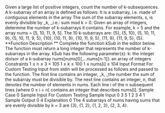 Given a large list of positive integers, count the number of k-subsequences.
A k-subarray of an array is defined as follows:
It is a subarray, i.e. made of contiguous elements in the array
The sum of the subarray elements, s, is evenly divisible by _k, _i.e.: sum mod k = 0.
Given an array of integers, determine the number of k-subarrays it contains.  For example, k = 5 and the array nums = [5, 10, 11, 9, 5].  The  10 k-subarrays are: {5}, {5, 10}, {5, 10, 11, 9}, {5, 10, 11, 9, 5}, {10}, {10, 11, 9}, {10, 11, 9, 5}, {11, 9}, {11, 9, 5}, {5}.
**Function Description **
Complete the function kSub in the editor below. The function must return a long integer that represents the number of k-subarrays in the array.
kSub has the following parameter(s):
    k:  the integer divisor of a k-subarray
    nums[nums[0],...nums[n-1]]:  an array of integers
Constraints
1 ≤ n ≤ 3 × 105
1 ≤ k ≤ 100
1 ≤ nums[i] ≤ 104
Input Format For Custom Testing
Input from stdin will be processed as follows and passed to the function.
The first line contains an integer, _k, _the number the sum of the subarray must be divisible by.
The next line contains an integer, n, that denotes the number of elements in nums.
Each line i of the n subsequent lines (where 0 ≤ i < n) contains an integer that describes nums[i].
Sample Case 0
Sample Input For Custom Testing
Sample Input 0
3 
5 
1
2
3
4
1
Sample Output 0
4
Explanation 0
The 4 subarrays of nums having sums that are evenly divisible by k = 3 are {3}, {1, 2}, {1, 2, 3}, {2, 3, 4}.
